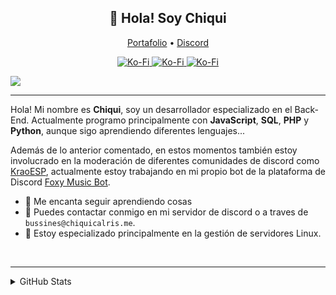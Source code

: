 
<h2 align="center">👋 Hola! Soy Chiqui</h2>
<p align="center">
  <a href="http://chiquicalris.me">Portafolio</a> •
  <a href="https://discord.gg/3FBGND2">Discord</a>
</p>

<p align="center">
<a href="https://ko-fi.com/chiquidev">
   <img src="https://komarev.com/ghpvc/?username=chiquidev&color=596AEA" alt="Ko-Fi" />
</a>
<a href="https://discord.gg/3FBGND2">
   <img src="https://img.shields.io/discord/529318779620950036.svg?label=&logo=discord&logoColor=ffffff&color=596AEA" alt="Ko-Fi" />
</a>
<a href="https://ko-fi.com/chiquidev">
   <img src="https://img.shields.io/badge/-Support%20me%20on%20ko--fi!-596AEA" alt="Ko-Fi" />
</a>
</p>


![](https://hit.yhype.me/github/profile?user_id=38810865)

---
Hola! Mi nombre es **Chiqui**, soy un desarrollador especializado en el Back-End.  Actualmente programo principalmente con **JavaScript**, **SQL**, **PHP** y **Python**, aunque sigo aprendiendo diferentes lenguajes...

Además de lo anterior comentado, en estos momentos también estoy involucrado en la moderación de diferentes comunidades de discord como [KraoESP](https://discord.gg/KraoESP), actualmente estoy trabajando en mi propio bot de la plataforma de Discord [Foxy Music Bot](http://foxybot.ga).

- 🌴 Me encanta seguir aprendiendo cosas
- 🌿 Puedes contactar conmigo en mi servidor de discord o a traves de `bussines@chiquicalris.me`.
- 🔌 Estoy especializado principalmente en la gestión de servidores Linux.

<br>

---
<details>
<summary>GitHub Stats</summary>
<br>
 
![Metrics](https://metrics.lecoq.io/chiquidev?template=classic&base.repositories=0&base.metadata=0&languages=1&languages.colors=github&languages.threshold=0%25&config.timezone=Europe%2FMadrid&config.animated=true)
